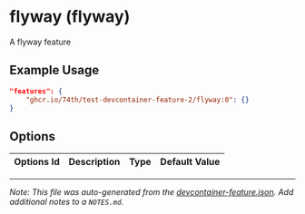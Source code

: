 
# flyway (flyway)

A flyway feature

## Example Usage

```json
"features": {
    "ghcr.io/74th/test-devcontainer-feature-2/flyway:0": {}
}
```

## Options

| Options Id | Description | Type | Default Value |
|-----|-----|-----|-----|




---

_Note: This file was auto-generated from the [devcontainer-feature.json](https://github.com/74th/test-devcontainer-feature-2/blob/main/src/flyway/devcontainer-feature.json).  Add additional notes to a `NOTES.md`._
